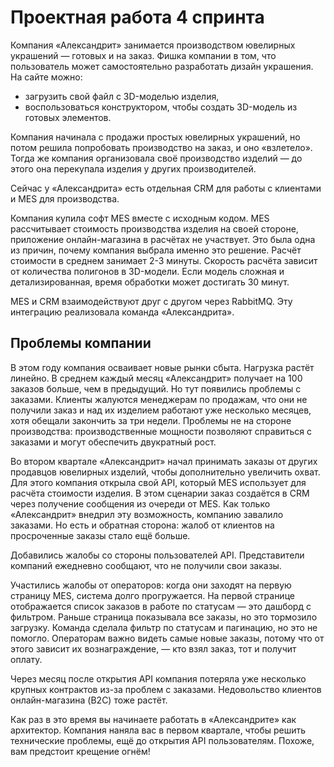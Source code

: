 # Проектная работа 4 спринта

Компания «Александрит» занимается производством ювелирных украшений — готовых и на заказ. Фишка компании в том, что пользователь может самостоятельно разработать дизайн украшения. На сайте можно:
- загрузить свой файл с 3D-моделью изделия,
- воспользоваться конструктором, чтобы создать 3D-модель из готовых элементов.

Компания начинала с продажи простых ювелирных украшений, но потом решила попробовать производство на заказ, и оно «взлетело». Тогда же компания организовала своё производство изделий — до этого она перекупала изделия у других производителей.

Сейчас у «Александрита» есть отдельная CRM для работы с клиентами и MES для производства.

Компания купила софт MES вместе с исходным кодом. MES рассчитывает стоимость производства изделия на своей стороне, приложение онлайн-магазина в расчётах не участвует. Это была одна из причин, почему компания выбрала именно это решение. Расчёт стоимости в среднем занимает 2-3 минуты. Скорость расчёта зависит от количества полигонов в 3D-модели. Если модель сложная и детализированная, время обработки может достигать 30 минут.

MES и CRM взаимодействуют друг с другом через RabbitMQ. Эту интеграцию реализовала команда «Александрита».

## Проблемы компании

В этом году компания осваивает новые рынки сбыта. Нагрузка растёт линейно. В среднем каждый месяц «Александрит» получает на 100 заказов больше, чем в предыдущий. Но тут появились проблемы с заказами. Клиенты жалуются менеджерам по продажам, что они не получили заказ и над их изделием работают уже несколько месяцев, хотя обещали закончить за три недели. Проблемы не на стороне производства: производственные мощности позволяют справиться с заказами и могут обеспечить двукратный рост.

Во втором квартале «Александрит» начал принимать заказы от других продавцов ювелирных изделий, чтобы дополнительно увеличить охват. Для этого компания открыла свой API, который MES использует для расчёта стоимости изделия. В этом сценарии заказ создаётся в CRM через получение сообщения из очереди от MES. Как только «Александрит» внедрил эту возможность, компанию завалило заказами. Но есть и обратная сторона: жалоб от клиентов на просроченные заказы стало ещё больше.

Добавились жалобы со стороны пользователей API. Представители компаний ежедневно сообщают, что не получили свои заказы.

Участились жалобы от операторов: когда они заходят на первую страницу MES, система долго прогружается. На первой странице отображается список заказов в работе по статусам — это дашборд с фильтром. Раньше страница показывала все заказы, но это тормозило загрузку. Команда сделала фильтр по статусам и пагинацию, но это не помогло. Операторам важно видеть самые новые заказы, потому что от этого зависит их вознаграждение, — кто взял заказ, тот и получит оплату.

Через месяц после открытия API компания потеряла уже несколько крупных контрактов из-за проблем с заказами. Недовольство клиентов онлайн-магазина (B2C) тоже растёт. 

Как раз в это время вы начинаете работать в «Александрите» как архитектор. Компания наняла вас в первом квартале, чтобы решить технические проблемы, ещё до открытия API пользователям. Похоже, вам предстоит крещение огнём!